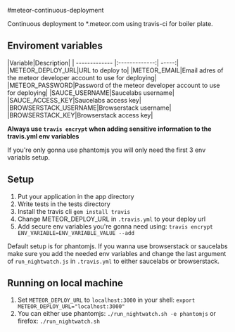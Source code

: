 #meteor-continuous-deployment


Continuous deployment to *.meteor.com using travis-ci for boiler plate.

## Enviroment variables
|Variable|Description|
| ------------- |:-------------:| -----:|
|METEOR_DEPLOY_URL|URL to deploy to|
|METEOR_EMAIL|Email adres of the meteor developer account to use for deploying|
|METEOR_PASSWORD|Password of the meteor developer account to use for deploying|
|SAUCE_USERNAME|Saucelabs username|
|SAUCE_ACCESS_KEY|Saucelabs access key|
|BROWSERSTACK_USERNAME|Browserstack username|
|BROWSERSTACK_KEY|Browserstack access key|

**Always use ```travis encrypt``` when adding sensitive information to the travis.yml env variables**

If you're only gonna use phantomjs you will only need the first 3 env variabls setup.


## Setup

1. Put your application in the app directory
2. Write tests in the tests directory
2. Install the travis cli ```gem install travis```
3. Change METEOR_DEPLOY_URL in ```.travis.yml``` to your deploy url
4. Add secure env variables you're gonna need using: ```travis encrypt ENV_VARIABLE=ENV_VARIABLE_VALUE --add```

Default setup is for phantomjs. If you wanna use browserstack or saucelabs make sure you add the needed env variables
and change the last argument of ```run_nightwatch.js``` in ```.travis.yml``` to either saucelabs or browserstack.

## Running on local machine

1. Set ```METEOR_DEPLOY_URL``` to ```localhost:3000``` in your shell: ```export METEOR_DEPLOY_URL="localhost:3000"```
2. You can either use phantomjs: ```./run_nightwatch.sh -e phantomjs``` or firefox: ```./run_nightwatch.sh```
